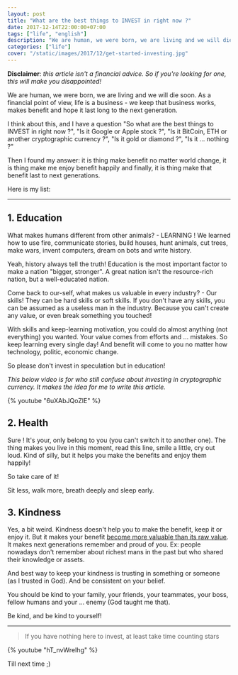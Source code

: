 ```yaml
---
layout: post
title: "What are the best things to INVEST in right now ?"
date: 2017-12-14T22:00:00+07:00
tags: ["life", "english"]
description: "We are human, we were born, we are living and we will die soon. As a financial point of view, life is a business !"
categories: ["life"]
cover: "/static/images/2017/12/get-started-investing.jpg"
---
```


**Disclaimer**: *this article isn't a financial advice. So if you're looking for one, this will make you disappointed!*

We are human, we were born, we are living and we will die soon. As a financial point of view, life is a business - we keep that business works, makes benefit and hope it last long to the next generation.

I think about this, and I have a question "So what are the best things to INVEST in right now ?", "Is it Google or Apple stock ?", "Is it BitCoin, ETH or another cryptographic currency ?", "Is it gold or diamond ?", "Is it ... nothing ?"

Then I found my answer: it is thing make benefit no matter world change, it is thing make me enjoy benefit happily and finally, it is thing make that benefit last to next generations.

Here is my list:

-------------------------

## 1. Education

What makes humans different from other animals? - LEARNING ! We learned how to use fire, communicate stories, build houses, hunt animals, cut trees, make wars, invent computers, dream on bots and write history.

Yeah, history always tell the truth! Education is the most important factor to make a nation "bigger, stronger". A great nation isn't the resource-rich nation, but a well-educated nation.

Come back to our-self, what makes us valuable in every industry? - Our skills! They can be hard skills or soft skills. If you don't have any skills, you can be assumed as a useless man in the industry. Because you can't create any value, or even break something you touched!

With skills and keep-learning motivation, you could do almost anything (not everything) you wanted. Your value comes from efforts and ... mistakes. So keep learning every single day! And benefit will come to you no matter how technology, politic, economic change.

So please don't invest in speculation but in education!

*This below video is for who still confuse about investing in cryptographic currency. It makes the idea for me to write this article.*

{% youtube "6uXAbJQoZlE" %}


## 2. Health

Sure ! It's your, only belong to you (you can't switch it to another one). The thing makes you live in this moment, read this line, smile a little, cry out loud. Kind of silly, but it helps you make the benefits and enjoy them happily!

So take care of it!

Sit less, walk more, breath deeply and sleep early.

## 3. Kindness

Yes, a bit weird. Kindness doesn't help you to make the benefit, keep it or enjoy it. But it makes your benefit [become more valuable than its raw value](/post/random-riddle-about-number/). It makes next generations remember and proud of you. Ex: people nowadays don't remember about richest mans in the past but who shared their knowledge or assets.

And best way to keep your kindness is trusting in something or someone (as I trusted in God). And be consistent on your belief.

You should be kind to your family, your friends, your teammates, your boss, fellow humans and your ... enemy (God taught me that).

Be kind, and be kind to yourself!

-------------------

> If you have nothing here to invest, at least take time counting stars

{% youtube "hT_nvWreIhg" %}

Till next time ;)
